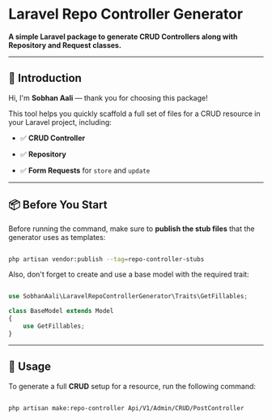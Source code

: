 # Laravel Repo Controller Generator

  

**A simple Laravel package to generate CRUD Controllers along with Repository and Request classes.**

  

---

  

## 👋 Introduction

  

Hi, I'm **Sobhan Aali** — thank you for choosing this package!

  

This tool helps you quickly scaffold a full set of files for a CRUD resource in your Laravel project, including:

  

- ✅ **CRUD Controller**

- ✅ **Repository**

- ✅ **Form Requests** for `store` and `update`

  

---

## 📦 Before You Start

Before running the command, make sure to **publish the stub files** that the generator uses as templates:

```bash

php artisan vendor:publish --tag=repo-controller-stubs

```

Also, don't forget to create and use a base model with the required trait:

```php

use SobhanAali\LaravelRepoControllerGenerator\Traits\GetFillables;

class BaseModel extends Model
{
    use GetFillables;
}

```

---

## 🚀 Usage

To generate a full **CRUD** setup for a resource, run the following command:

```bash

php artisan make:repo-controller Api/V1/Admin/CRUD/PostController

```
